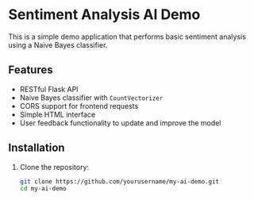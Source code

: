 # Sentiment Analysis AI Demo

This is a simple demo application that performs basic sentiment analysis using a Naive Bayes classifier.

## Features

- RESTful Flask API
- Naive Bayes classifier with `CountVectorizer`
- CORS support for frontend requests
- Simple HTML interface
- User feedback functionality to update and improve the model

## Installation

1. Clone the repository:
   ```bash
   git clone https://github.com/yourusername/my-ai-demo.git
   cd my-ai-demo
   ```
